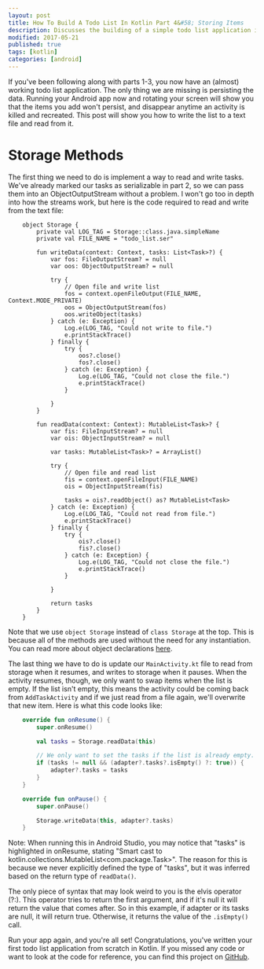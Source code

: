 ```yaml
---
layout: post
title: How To Build A Todo List In Kotlin Part 4&#58; Storing Items
description: Discusses the building of a simple todo list application in Kotlin.
modified: 2017-05-21
published: true
tags: [kotlin]
categories: [android]
---
```


If you've been following along with parts 1-3, you now have an (almost) working todo list application. The only thing we are missing is persisting the data. Running your Android app now and rotating your screen will show you that the items you add won't persist, and disappear anytime an activity is killed and recreated. This post will show you how to write the list to a text file and read from it.

<!--more-->

# Storage Methods

The first thing we need to do is implement a way to read and write tasks. We've already marked our tasks as serializable in part 2, so we can pass them into an ObjectOutputStream without a problem. I won't go too in depth into how the streams work, but here is the code required to read and write from the text file:

```
	object Storage {
	    private val LOG_TAG = Storage::class.java.simpleName
	    private val FILE_NAME = "todo_list.ser"

	    fun writeData(context: Context, tasks: List<Task>?) {
	        var fos: FileOutputStream? = null
	        var oos: ObjectOutputStream? = null

	        try {
	            // Open file and write list
	            fos = context.openFileOutput(FILE_NAME, Context.MODE_PRIVATE)
	            oos = ObjectOutputStream(fos)
	            oos.writeObject(tasks)
	        } catch (e: Exception) {
	            Log.e(LOG_TAG, "Could not write to file.")
	            e.printStackTrace()
	        } finally {
	            try {
	                oos?.close()
	                fos?.close()
	            } catch (e: Exception) {
	                Log.e(LOG_TAG, "Could not close the file.")
	                e.printStackTrace()
	            }

	        }
	    }

	    fun readData(context: Context): MutableList<Task>? {
	        var fis: FileInputStream? = null
	        var ois: ObjectInputStream? = null

	        var tasks: MutableList<Task>? = ArrayList()

	        try {
	            // Open file and read list
	            fis = context.openFileInput(FILE_NAME)
	            ois = ObjectInputStream(fis)

	            tasks = ois?.readObject() as? MutableList<Task>
	        } catch (e: Exception) {
	            Log.e(LOG_TAG, "Could not read from file.")
	            e.printStackTrace()
	        } finally {
	            try {
	                ois?.close()
	                fis?.close()
	            } catch (e: Exception) {
	                Log.e(LOG_TAG, "Could not close the file.")
	                e.printStackTrace()
	            }

	        }

	        return tasks
	    }
	}
```

Note that we use `object Storage` instead of `class Storage` at the top. This is because all of the methods are used without the need for any instantiation. You can read more about object declarations [here](https://kotlinlang.org/docs/reference/object-declarations.html).

The last thing we have to do is update our `MainActivity.kt` file to read from storage when it resumes, and writes to storage when it pauses. When the activity resumes, though, we only want to swap items when the list is empty. If the list isn't empty, this means the activity could be coming back from `AddTaskActivity` and if we just read from a file again, we'll overwrite that new item. Here is what this code looks like:

```kotlin
	override fun onResume() {
	    super.onResume()

	    val tasks = Storage.readData(this)

	    // We only want to set the tasks if the list is already empty.
	    if (tasks != null && (adapter?.tasks?.isEmpty() ?: true)) {
	        adapter?.tasks = tasks
	    }
	}

	override fun onPause() {
	    super.onPause()

	    Storage.writeData(this, adapter?.tasks)
	}
```

Note: When running this in Android Studio, you may notice that "tasks" is highlighted in onResume, stating "Smart cast to kotlin.collections.MutableList<com.package.Task>". The reason for this is because we never explicitly defined the type of "tasks", but it was inferred based on the return type of `readData()`. 

The only piece of syntax that may look weird to you is the elvis operator (?:). This operator tries to return the first argument, and if it's null it will return the value that comes after. So in this example, if adapter or its tasks are null, it will return true. Otherwise, it returns the value of the `.isEmpty()` call.

Run your app again, and you're all set! Congratulations, you've written your first todo list application from scratch in Kotlin. If you missed any code or want to look at the code for reference, you can find this project on [GitHub](https://github.com/AdamMc331/ToDo-Kotlin).